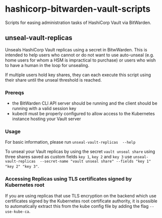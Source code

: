 # hashicorp-bitwarden-vault-scripts

Scripts for easing administration tasks of HashiCorp Vault via BitWarden.

## unseal-vault-replicas

Unseals HashiCorp Vault replicas using a secret in BitwWarden.
This is intended to help users who cannot or do not want to use auto-unseal (e.g. home users for whom a HSM is impractical to purchase) or users who wish to have a human in the loop for unsealing.

If multiple users hold key shares, they can each execute this script using their share until the unseal threshold is reached.

### Prereqs

* the BitWarden CLI API server should be running and the client should be running with a valid session key
* kubectl must be properly configured to allow access to the Kubernetes instance hosting your Vault server

### Usage

For basic information, please run `unseal-vault-replicas  --help`

To unseal your Vault replicas by using the secret `vault unseal share` using three shares saved as custom fields `key 1`, `key 2` and `key 3` use `unseal-vault-replicas  --secret-name "vault unseal share" --fields "key 1" "key 2" "key 3"`.

### Accessing Replicas using TLS certificates signed by Kubernetes root

If you are using replicas that use TLS encryption on the backend which use certificates signed by the Kubernetes root certificate authority, it is possible to automatically extract this from the kube config file by adding the flag `--use-kube-ca`.